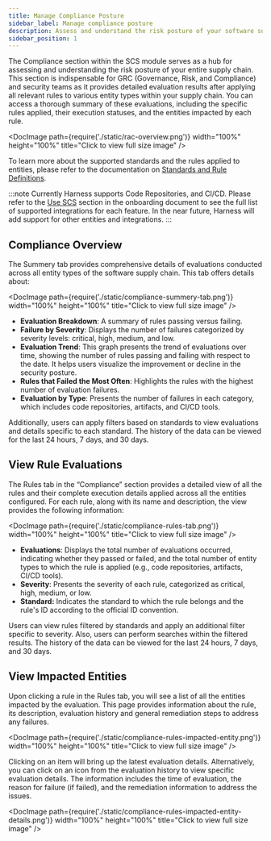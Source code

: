 ```yaml
---
title: Manage Compliance Posture
sidebar_label: Manage compliance posture
description: Assess and understand the risk posture of your software supply chain
sidebar_position: 1
---
```


The Compliance section within the SCS module serves as a hub for assessing and understanding the risk posture of your entire supply chain. This section is indispensable for GRC (Governance, Risk, and Compliance) and security teams as it provides detailed evaluation results after applying all relevant rules to various entity types within your supply chain. You can access a thorough summary of these evaluations, including the specific rules applied, their execution statuses, and the entities impacted by each rule.


<DocImage path={require('./static/rac-overview.png')} width="100%" height="100%" title="Click to view full size image" />


To learn more about the supported standards and the rules applied to entities, please refer to the documentation on [Standards and Rule Definitions](./manage-compliance-posture).

:::note
Currently Harness supports Code Repositories, and CI/CD. Please refer to the [Use SCS](../get-started/onboarding-guide#use-scs) section in the onboarding document to see the full list of supported integrations for each feature. In the near future, Harness will add support for other entities and integrations.
:::

## Compliance Overview

The Summery tab provides comprehensive details of evaluations conducted across all entity types of the software supply chain. This tab offers details about:

<DocImage path={require('./static/compliance-summery-tab.png')} width="100%" height="100%" title="Click to view full size image" />

* **Evaluation Breakdown**: A summary of rules passing versus failing. 
* **Failure by Severity**: Displays the number of failures categorized by severity levels: critical, high, medium, and low. 
* **Evaluation Trend**: This graph presents the trend of evaluations over time, showing the number of rules passing and failing with respect to the date. It helps users visualize the improvement or decline in the security posture.
* **Rules that Failed the Most Often**: Highlights the rules with the highest number of evaluation failures. 
* **Evaluation by Type**: Presents the number of failures in each category, which includes code repositories, artifacts, and CI/CD tools. 

Additionally, users can apply filters based on standards to view evaluations and details specific to each standard. The history of the data can be viewed for the last 24 hours, 7 days, and 30 days.


## View Rule Evaluations

The Rules tab in the “Compliance” section provides a detailed view of all the rules and their complete execution details applied across all the entities configured. For each rule, along with its name and description, the view provides the following information:

<DocImage path={require('./static/compliance-rules-tab.png')} width="100%" height="100%" title="Click to view full size image" />

* **Evaluations**: Displays the total number of evaluations occurred, indicating whether they passed or failed, and the total number of entity types to which the rule is applied (e.g., code repositories, artifacts, CI/CD tools).
* **Severity**: Presents the severity of each rule, categorized as critical, high, medium, or low.
* **Standard:** Indicates the standard to which the rule belongs and the rule's ID according to the official ID convention.

Users can view rules filtered by standards and apply an additional filter specific to severity. Also, users can perform searches within the filtered results. The history of the data can be viewed for the last 24 hours, 7 days, and 30 days.


## View Impacted Entities

Upon clicking a rule in the Rules tab, you will see a list of all the entities impacted by the evaluation. This page provides information about the rule, its description, evaluation history and general remediation steps to address any failures.

<DocImage path={require('./static/compliance-rules-impacted-entity.png')} width="100%" height="100%" title="Click to view full size image" />


Clicking on an item will bring up the latest evaluation details. Alternatively, you can click on an icon from the evaluation history to view specific evaluation details. The information includes the time of evaluation, the reason for failure (if failed), and the remediation information to address the issues.

<DocImage path={require('./static/compliance-rules-impacted-entity-details.png')} width="100%" height="100%" title="Click to view full size image" />


